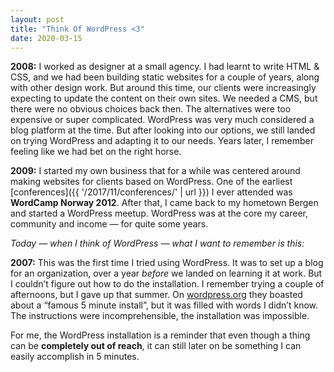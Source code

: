 ```yaml
---
layout: post
title: "Think Of WordPress <3"
date: 2020-03-15
---
```


**2008:** I worked as designer at a small agency. I had learnt to write HTML & CSS, and we had been building static websites for a couple of years, along with other design work. But around this time, our clients were increasingly expecting to update the content on their own sites. We needed a CMS, but there were no obvious choices back then. The alternatives were too expensive or super complicated. WordPress was very much considered a blog platform at the time. But after looking into our options, we still landed on trying WordPress and adapting it to our needs. Years later, I remember feeling like we had bet on the right horse.

**2009:** I started my own business that for a while was centered around making websites for clients based on WordPress. One of the earliest [conferences]({{ '/2017/11/conferences/' | url }}) I ever attended was **WordCamp Norway 2012**. After that, I came back to my hometown Bergen and started a WordPress meetup. WordPress was at the core my career, community and income — for quite some years.

_Today — when I think of WordPress — what I want to remember is this:_

**2007:** This was the first time I tried using WordPress. It was to set up a blog for an organization, over a year _before_ we landed on learning it at work. But I couldn’t figure out how to do the installation. I&nbsp;remember trying a couple of afternoons, but I gave up that summer. On [wordpress.org](https://wordpress.org) they boasted about a “famous 5 minute install”, but it was filled with words I didn’t know. The instructions were incomprehensible, the installation was impossible.

For me, the WordPress installation is a reminder that even though a thing can be **completely out of reach**, it can still later on be something I can easily accomplish in 5 minutes.

